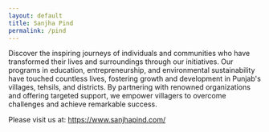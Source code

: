```yaml
---
layout: default
title: Sanjha Pind 
permalink: /pind
---
```


Discover the inspiring journeys of individuals and communities who have transformed their lives and surroundings through our initiatives. Our programs in education, entrepreneurship, and environmental sustainability have touched countless lives, fostering growth and development in Punjab's villages, tehsils, and districts. By partnering with renowned organizations and offering targeted support, we empower villagers to overcome challenges and achieve remarkable success.

Please visit us at: <https://www.sanjhapind.com/>
